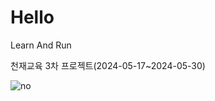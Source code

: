 # Hello

Learn And Run

천재교육 3차 프로젝트(2024-05-17~2024-05-30)

<img src="https://img.shields.io/badge/spring-#6DB33F.svg" alt="no">

